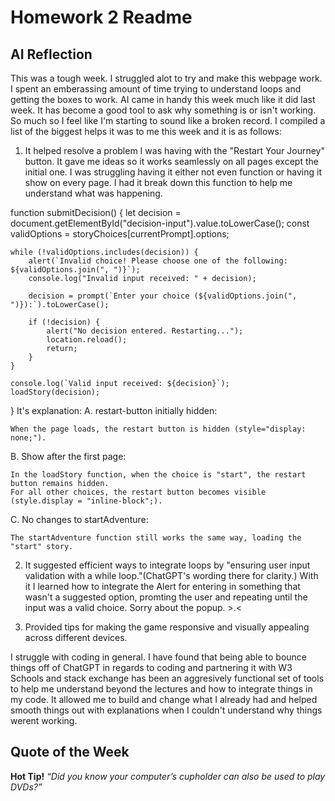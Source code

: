 # Homework 2 Readme

## AI Reflection

This was a tough week. I struggled alot to try and make this webpage work. I spent an emberassing amount of time trying to understand loops and getting the boxes to work. AI came in handy this week much like it did last week. It has become a good tool to ask why something is or isn't working. So much so I feel like I'm starting to sound like a broken record. I compiled a list of the biggest helps it was to me this week and it is as follows:

1. It helped resolve a problem I was having with the "Restart Your Journey" button. It gave me ideas so it works seamlessly on all pages except the initial one. I was struggling having it either not even function or having it show on every page. I had it break down this function to help me understand what was happening.

function submitDecision() { 
    let decision = document.getElementById("decision-input").value.toLowerCase();
    const validOptions = storyChoices[currentPrompt].options;

    while (!validOptions.includes(decision)) {
        alert(`Invalid choice! Please choose one of the following: ${validOptions.join(", ")}`);
        console.log("Invalid input received: " + decision);

        decision = prompt(`Enter your choice (${validOptions.join(", ")}):`).toLowerCase();

        if (!decision) {
            alert("No decision entered. Restarting...");
            location.reload();
            return;
        }
    }

    console.log(`Valid input received: ${decision}`);
    loadStory(decision);
}
It's explanation:
A. restart-button initially hidden:

    When the page loads, the restart button is hidden (style="display: none;").

B. Show after the first page:

    In the loadStory function, when the choice is "start", the restart button remains hidden.
    For all other choices, the restart button becomes visible (style.display = "inline-block";).

C. No changes to startAdventure:

    The startAdventure function still works the same way, loading the "start" story.

2. It suggested efficient ways to integrate loops by "ensuring user input validation with a while loop."(ChatGPT's wording there for clarity.) With it I learned how to integrate the Alert for entering in something that wasn't a suggested option, promting the user and repeating until the input was a valid choice. Sorry about the popup. >.<

3. Provided tips for making the game responsive and visually appealing across different devices.

I struggle with coding in general. I have found that being able to bounce things off of ChatGPT in regards to coding and partnering it with W3 Schools and stack exchange has been an aggresively functional set of tools to help me understand beyond the lectures and how to integrate things in my code. It allowed me to build and change what I already had and helped smooth things out with explanations when I couldn't understand why things werent working.

## Quote of the Week

**Hot Tip!** *“Did you know your computer’s cupholder can also be used to play DVDs?”*